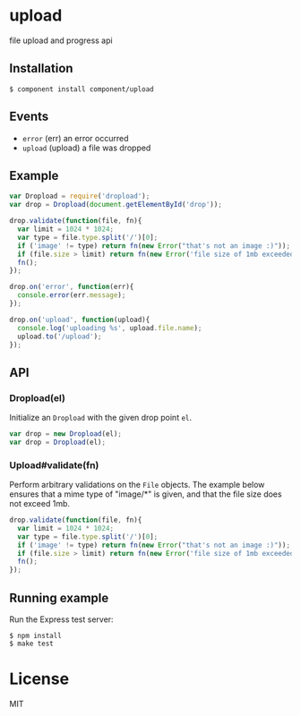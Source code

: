 
# upload

  file upload and progress api

## Installation

    $ component install component/upload

## Events

  - `error` (err) an error occurred
  - `upload` (upload) a file was dropped

## Example

```js
var Dropload = require('dropload');
var drop = Dropload(document.getElementById('drop'));

drop.validate(function(file, fn){
  var limit = 1024 * 1024;
  var type = file.type.split('/')[0];
  if ('image' != type) return fn(new Error("that's not an image :)"));
  if (file.size > limit) return fn(new Error('file size of 1mb exceeded'));
  fn();
});

drop.on('error', function(err){
  console.error(err.message);
});

drop.on('upload', function(upload){
  console.log('uploading %s', upload.file.name);
  upload.to('/upload');
});
```

## API

### Dropload(el)

  Initialize an `Dropload` with the given drop point `el`.

```js
var drop = new Dropload(el);
var drop = Dropload(el);
```

### Upload#validate(fn)

  Perform arbitrary validations on the `File` objects. The example
  below ensures that a mime type of "image/*" is given, and that
  the file size does not exceed 1mb.

```js
drop.validate(function(file, fn){
  var limit = 1024 * 1024;
  var type = file.type.split('/')[0];
  if ('image' != type) return fn(new Error("that's not an image :)"));
  if (file.size > limit) return fn(new Error('file size of 1mb exceeded'));
  fn();
});
```

## Running example

  Run the Express test server:

```
$ npm install
$ make test
```

# License

  MIT

